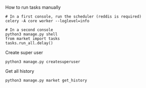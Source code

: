 How to run tasks manually

```
# In a first console, run the scheduler (reddis is required)
celery -A core worker --loglevel=info

# In a second console
python3 manage.py shell
from market import tasks
tasks.run_all.delay()
```

Create super user

```
python3 manage.py createsuperuser
```

Get all history

```
python3 manage.py market get_history
```
